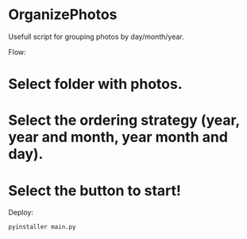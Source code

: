 # OrganizePhotos
Usefull script for grouping photos by day/month/year.

Flow:
# Select folder with photos.
# Select the ordering strategy (year, year and month, year month and day).
# Select the button to start!

Deploy:
```console
pyinstaller main.py
```
